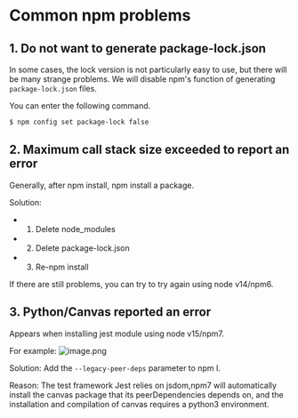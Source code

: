 # Common npm problems

## 1. Do not want to generate package-lock.json


In some cases, the lock version is not particularly easy to use, but there will be many strange problems. We will disable npm's function of generating `package-lock.json` files.


You can enter the following command.
```bash
$ npm config set package-lock false
```

## 2. Maximum call stack size exceeded to report an error


Generally, after npm install, npm install a package.


Solution:


- 1. Delete node_modules
- 2. Delete package-lock.json
- 3. Re-npm install



If there are still problems, you can try to try again using node v14/npm6.


## 3. Python/Canvas reported an error


Appears when installing jest module using node v15/npm7.


For example:
![image.png](https://img.alicdn.com/imgextra/i4/O1CN01fctCcQ2191p8aMfDd_!!6000000006941-2-tps-1623-295.png)


Solution: Add the `--legacy-peer-deps` parameter to npm I.


Reason: The test framework Jest relies on jsdom,npm7 will automatically install the canvas package that its peerDependencies depends on, and the installation and compilation of canvas requires a python3 environment.